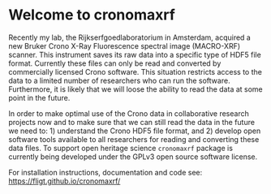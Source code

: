 Welcome to cronomaxrf
================

<!-- WARNING: THIS FILE WAS AUTOGENERATED! DO NOT EDIT! -->

Recently my lab, the Rijkserfgoedlaboratorium in Amsterdam, acquired a
new Bruker Crono X-Ray Fluorescence spectral image (MACRO-XRF) scanner.
This instrument saves its raw data into a specific type of HDF5 file
format. Currently these files can only be read and converted by
commercially licensed Crono software. This situation restricts access to
the data to a limited number of researchers who can run the software.
Furthermore, it is likely that we will loose the ability to read the
data at some point in the future.

In order to make optimal use of the Crono data in collaborative research
projects now and to make sure that we can still read the data in the
future we need to: 1) understand the Crono HDF5 file format, and 2)
develop open software tools available to all researchers for reading and
converting these data files. To support open heritage science
`cronomaxrf` package is currently being developed under the GPLv3 open
source software license.

For installation instructions, documentation and code see:
https://fligt.github.io/cronomaxrf/
